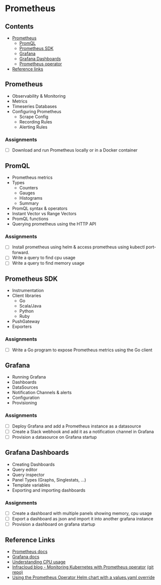 # Prometheus

## Contents

- [Prometheus](#prometheus)
  - [PromQL](#promql)
  - [Prometheus SDK](#prometheus-SDK)
  - [Grafana](#grafana)
  - [Grafana Dashboards](#grafana-dashboards)
  - [Prometheus operator](#operator)
- [Reference links](#reference-links)


## Prometheus

- Observability & Monitoring
- Metrics
- Timeseries Databases
- Configuring Prometheus
  - Scrape Config
  - Recording Rules
  - Alerting Rules

### Assignments

- [ ] Download and run Prometheus locally or in a Docker container

## PromQL

- Prometheus metrics
- Types
  - Counters
  - Gauges
  - Histograms
  - Summary
- PromQL syntax & operators
- Instant Vector vs Range Vectors
- PromQL functions
- Querying prometheus using the HTTP API


### Assignments

- [ ] Install prometheus using helm & access prometheus using kubectl port-forward.
- [ ] Write a query to find cpu usage
- [ ] Write a query to find memory usage

## Prometheus SDK

- Instrumentation
- Client libraries
  - Go
  - Scala/Java
  - Python
  - Ruby
- PushGateway
- Exporters

### Assignments

- [ ] Write a Go program to expose Prometheus metrics using the Go client

## Grafana

- Running Grafana
- Dashboards
- DataSources
- Notification Channels & alerts
- Configuration
- Provisioning

### Assignments

- [ ] Deploy Grafana and add a Prometheus instance as a datasource
- [ ] Create a Slack webhook and add it as a notification channel in Grafana
- [ ] Provision a datasource on Grafana startup

## Grafana Dashboards

- Creating Dashboards
- Query editor
- Query inspector
- Panel Types (Graphs, Singlestats, ...)
- Template variables
- Exporting and importing dashboards

### Assignments

- [ ] Create a dashboard with multiple panels showing memory, cpu usage
- [ ] Export a dashboard as json and import it into another grafana instance
- [ ] Provision a dashboard on grafana startup

## Reference Links
- [Prometheus docs](https://prometheus.io/docs/introduction/overview/)
- [Grafana docs](https://grafana.com/docs/)
- [Understanding CPU usage](https://www.robustperception.io/understanding-machine-cpu-usage)
- [Infracloud blog - Monitoring Kubernetes with Prometheus operator](https://www.infracloud.io/monitoring-kubernetes-prometheus/) [(git repo)](https://github.com/kanuahs/prometheus-operator-demo)
- [Using the Prometheus Operator Helm chart with a values.yaml override](https://github.com/kanuahs/sock-shop-prometheus-operator)
